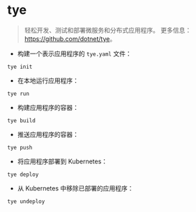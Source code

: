 # tye

> 轻松开发、测试和部署微服务和分布式应用程序。
> 更多信息：<https://github.com/dotnet/tye>。

- 构建一个表示应用程序的 `tye.yaml` 文件：

`tye init`

- 在本地运行应用程序：

`tye run`

- 构建应用程序的容器：

`tye build`

- 推送应用程序的容器：

`tye push`

- 将应用程序部署到 Kubernetes：

`tye deploy`

- 从 Kubernetes 中移除已部署的应用程序：

`tye undeploy`